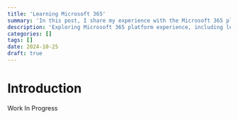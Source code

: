 ```yaml
---
title: 'Learning Microsoft 365'
summary: 'In this post, I share my experience with the Microsoft 365 platform, highlighting key lessons learned and showcasing deployments I have completed.'
description: 'Exploring Microsoft 365 platform experience, including lessons learned and real-world deployments I’ve completed.'
categories: []
tags: []
date: 2024-10-25
draft: true
---
```


# Introduction

Work In Progress